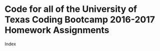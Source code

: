 # Code for all of the University of Texas Coding Bootcamp 2016-2017 Homework Assignments
Index

<table style="width:100%>
<tr>
<th>Project</th>
<th>Focus</th>
<th>Comments</th>
</tr>

aliens-hangman html-css-js<br />
bamazon:&emsp;&emsp;&emsp;node.js-sql&emsp;run 'npm install'<br />
basic-portfolio:&emsp;html-css<br />
bootstrap-portfolio:&emsp;html-css<br />
eat-da-burger-node:&emsp;node.js-sql-handlebars&emsp;run 'npm install'<br />
eat-da-burger-sequel:&emsp;node.js-sequelize-handlebars&emsp;   run 'npm install'<br />
flashcard-generator:&emsp;node.js<br />                    
friend-finder:&emsp;node.js&emsp;run 'npm install'<br />
giphy-api:&emsp;html-css-jquery<br />
hot-restaurant:&emsp;node.js<br />
liri-node-app:&emsp;node.js<br />
mongo-scraper:&emsp;node.js-mongo-handlebars&emsp;run 'npm install'<br />
responsive-portfolio:&emsp;html-css<br />
rps-multiplayer:&emsp;html-css-js-firebase<br />
simple-rpg:&emsp;html-css-jquery<br />
train-scheduler:&emsp;html-css-js-firebase<br />
trivia-game:&emsp;html-css-js<br />
